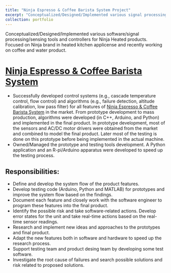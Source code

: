 ```yaml
---
title: "Ninja Espresso & Coffee Barista System Project"
excerpt: "Conceptualized/Designed/Implemented various signal processing/sensing/software tools and controllers for Ninja Heated products.<br/><img src='/images/pds.png'>"
collection: portfolio
---
```


Conceptualized/Designed/Implemented various software/signal processing/sensing tools and controllers for Ninja Heated products. Focused on Ninja brand in heated kitchen applicense and recently working on coffee and water product. 

[Ninja Espresso & Coffee Barista System](https://www.ninjakitchen.com/exclusive-offer/CFN601WBKT/ninja-espresso-coffee-barista-system/)
======

* Successfully developed control systems (e.g., cascade temperature control, flow control) and algorithms (e.g., failure detection, altitude calibration, low pass filter) for all features of [Ninja Espresso & Coffee Barista System](https://www.ninjakitchen.com/exclusive-offer/CFN601WBKT/ninja-espresso-coffee-barista-system/) in the market. From prototype development to mass production, algorithms were developed (in C++, Arduino, and Python) and implemented in the final product. In prototype development, most of the sensors and AC/DC motor drivers were obtained from the market and combined to model the final product. Later most of the testing is done on this prototype before being implemented in the actual machine.
* Owned/Managed the prototype and testing tools development. A Python application and an R-pi/Arduino apparatus were developed to speed up the testing process. 

Responsibilities:
------
* Define and develop the system flow of the product features.
* Develop testing code (Arduino, Python and MATLAB) for prototypes and improve the system flow based on the findings. 
* Document each feature and closely work with the software engineer to program these features into the final product.
* Identify the possible risk and take software-related actions. Develop error states for the unit and take real-time actions based on the real-time sensor readings.
* Research and implement new ideas and approaches to the prototypes and final product.
* Adapt the new features both in software and hardware to speed up the research process.
* Support testing team and product desing team by developing some test software.
* Investigate the root cause of failures and search possible solutions and risk related to proposed solutions.


